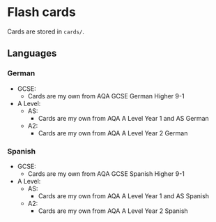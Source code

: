 # Flash cards

Cards are stored in `cards/`.

## Languages

### German

- GCSE:
    - Cards are my own from AQA GCSE German Higher 9-1
- A Level:
    - AS:
        - Cards are my own from AQA A Level Year 1 and AS German
    - A2:
        - Cards are my own from AQA A Level Year 2 German

### Spanish

- GCSE:
    - Cards are my own from AQA GCSE Spanish Higher 9-1
- A Level:
    - AS:
        - Cards are my own from AQA A Level Year 1 and AS Spanish
    - A2:
        - Cards are my own from AQA A Level Year 2 Spanish





















<!-- <details open><summary>Languages</summary> -->

<!-- ### German -->

<!-- - GCSE: -->
<!--     - Cards are my own from AQA GCSE German Higher 9-1 -->
<!-- - A Level: -->
<!--     - AS: -->
<!--         - Cards are my own from AQA A Level Year 1 and AS German -->
<!--     - A2: -->
<!--         - Cards are my own from AQA A Level Year 2 German -->

<!-- ### Spanish -->

<!-- - GCSE: -->
<!--     - Cards are my own from AQA GCSE Spanish Higher 9-1 -->
<!-- - A Level: -->
<!--     - AS: -->
<!--         - Cards are my own from AQA A Level Year 1 and AS Spanish -->
<!--     - A2: -->
<!--         - Cards are my own from AQA A Level Year 2 Spanish -->

<!-- </details> -->


<!-- <details open><summary>Flash cards</summary> -->
<!--     <ul> -->    
<!--         <li> -->
<!--             Flash cards -->
<!--         </li> -->
<!--         <li> -->
<!--             All flash cards are stored in <code>cards/</code> -->
<!--         </li> -->
<!--         <li> -->
<!--             <details open><summary>Languages</summary> -->
<!--                 <ul> -->
<!--                     <li> -->
<!--                         <details open><summary>German</summary> <!-1- German is its own element in the list of languages -1-> -->
<!--                             <ul> -->
<!--                                 <li> -->
<!--                                     <details open><summary>GCSE</summary> <!-1- GCSE and A level are on the same level of indentation in the listinator -1-> -->
<!--                                         <ul> -->
<!--                                             <li>Cards are my own from AQA GCSE Higher 9-1</li> -->
<!--                                         </ul> -->
<!--                                     </details> -->
<!--                                 </li> -->
<!--                                 <li> -->
<!--                                     <details open><summary>A Level</summary> -->
<!--                                     <ul> -->
<!--                                         <details open><summary>AS</summary> <!-1- AS and A2 are one level more indented than GCSE and A level -1-> -->
<!--                                             <ul>                            <!-1- because AS and A2 are parts of the A level -1-> -->
<!--                                                 <li>Cards are my own from AQA A Level Year 1 and AS German</li> -->
<!--                                             <ul> -->
<!--                                         </details> -->
<!--                                         <details open><summary>A2</summary> -->
<!--                                             <ul> -->
<!--                                                 <li>Cards are my own from AQA A Level Year 2 German</li> -->
<!--                                             </ul> -->
<!--                                         </details> -->
<!--                                     </ul> -->
<!--                                 </li> -->
<!--                             </ul> -->
<!--                         </details> -->
<!--                     </li> -->
<!--                 </ul> -->
<!--             </details> -->
<!--         </li> -->
<!--     </ul> -->
<!-- </details> -->
